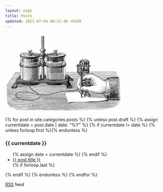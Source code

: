 ```yaml
---
layout: page
title: Posts
updated: 2021-07-04 08:51:46 +0100
---
```


<p><img src="/assets/images/edisons-electric-pen.jpg" alt="electric pen" height="250" /></p>

<p>
{% for post in site.categories.posts %}
  {% unless post.draft %}
  {% assign currentdate = post.date | date: "%Y" %}
  {% if currentdate != date %}
    {% unless forloop.first %}</ul>{% endunless %}
    <h3>{{ currentdate }}</h3>
    <ul>
    {% assign date = currentdate %}
  {% endif %}
    <li><a href="{{ post.url }}">{{ post.title }}</a></li>
  {% if forloop.last %}</ul>{% endif %}
  {% endunless %}
{% endfor %}
</p>
<p><a href="{{ "/feed.xml" | prepend: site.baseurl }}">RSS</a> feed</p>
